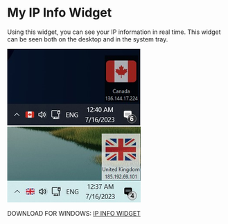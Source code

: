 # My IP Info Widget
Using this widget, you can see your IP information in real time.
This widget can be seen both on the desktop and in the system tray. 

![](https://github.com/B3H1Z/My-IP-Widget/blob/main/screenshots/MyIPWidget-dark.jpg)
![](https://github.com/B3H1Z/My-IP-Widget/blob/main/screenshots/MyIPWidget-light.jpg)

DOWNLOAD FOR WINDOWS: [IP INFO WIDGET](https://github.com/B3H1Z/My-IP-Widget/releases/download/v0.1.0/MyIP-Widget.exe)

